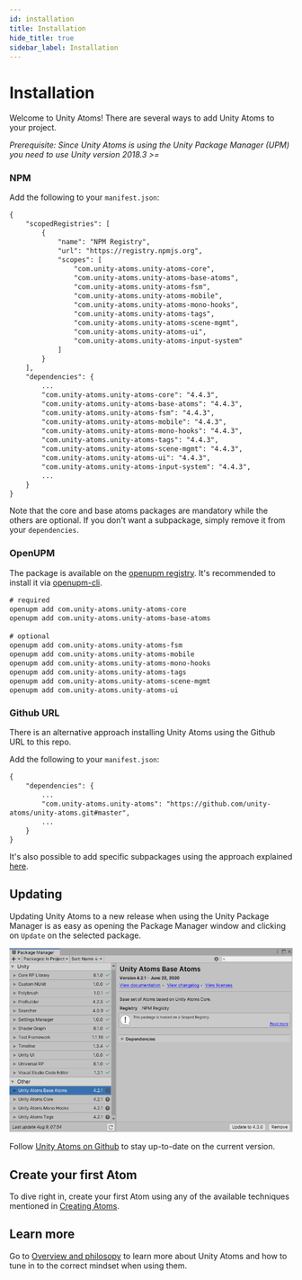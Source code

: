 ```yaml
---
id: installation
title: Installation
hide_title: true
sidebar_label: Installation
---
```


# Installation

Welcome to Unity Atoms! There are several ways to add Unity Atoms to your project.

_Prerequisite: Since Unity Atoms is using the Unity Package Manager (UPM) you need to use Unity version 2018.3 >=_
### NPM

Add the following to your `manifest.json`:

```
{
    "scopedRegistries": [
        {
            "name": "NPM Registry",
            "url": "https://registry.npmjs.org",
            "scopes": [
                "com.unity-atoms.unity-atoms-core",
                "com.unity-atoms.unity-atoms-base-atoms",
                "com.unity-atoms.unity-atoms-fsm",
                "com.unity-atoms.unity-atoms-mobile",
                "com.unity-atoms.unity-atoms-mono-hooks",
                "com.unity-atoms.unity-atoms-tags",
                "com.unity-atoms.unity-atoms-scene-mgmt",
                "com.unity-atoms.unity-atoms-ui",
                "com.unity-atoms.unity-atoms-input-system"
            ]
        }
    ],
    "dependencies": {
        ...
        "com.unity-atoms.unity-atoms-core": "4.4.3",
        "com.unity-atoms.unity-atoms-base-atoms": "4.4.3",
        "com.unity-atoms.unity-atoms-fsm": "4.4.3",
        "com.unity-atoms.unity-atoms-mobile": "4.4.3",
        "com.unity-atoms.unity-atoms-mono-hooks": "4.4.3",
        "com.unity-atoms.unity-atoms-tags": "4.4.3",
        "com.unity-atoms.unity-atoms-scene-mgmt": "4.4.3",
        "com.unity-atoms.unity-atoms-ui": "4.4.3",
        "com.unity-atoms.unity-atoms-input-system": "4.4.3",
        ...
    }
}
```

Note that the core and base atoms packages are mandatory while the others are optional. If you don't want a subpackage, simply remove it from your `dependencies`.

### OpenUPM

The package is available on the [openupm registry](https://openupm.com). It's recommended to install it via [openupm-cli](https://github.com/openupm/openupm-cli).

```
# required
openupm add com.unity-atoms.unity-atoms-core
openupm add com.unity-atoms.unity-atoms-base-atoms

# optional
openupm add com.unity-atoms.unity-atoms-fsm
openupm add com.unity-atoms.unity-atoms-mobile
openupm add com.unity-atoms.unity-atoms-mono-hooks
openupm add com.unity-atoms.unity-atoms-tags
openupm add com.unity-atoms.unity-atoms-scene-mgmt
openupm add com.unity-atoms.unity-atoms-ui
```

### Github URL

There is an alternative approach installing Unity Atoms using the Github URL to this repo.

Add the following to your `manifest.json`:

```
{
    "dependencies": {
        ...
        "com.unity-atoms.unity-atoms": "https://github.com/unity-atoms/unity-atoms.git#master",
        ...
    }
}
```

It's also possible to add specific subpackages using the approach explained [here](https://forum.unity.com/threads/some-feedback-on-package-manager-git-support.743345/#post-5425311).

## Updating

Updating Unity Atoms to a new release when using the Unity Package Manager is as easy as opening the Package Manager window and clicking on `Update` on the selected package.

![updating](../assets/unity-atoms-update.png)

Follow [Unity Atoms on Github](https://github.com/unity-atoms/unity-atoms) to stay up-to-date on the current version.

## Create your first Atom

To dive right in, create your first Atom using any of the available techniques mentioned in [Creating Atoms](../tutorials/creating-atoms.md).

## Learn more

Go to [Overview and philosopy](./overview.md) to learn more about Unity Atoms and how to tune in to the correct mindset when using them.
